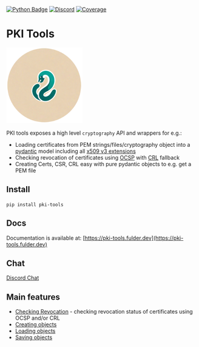 [![Python Badge](https://img.shields.io/badge/python-3.9.3%2B-7393B3.svg?logo=python&logoColor=white)](https://devguide.python.org/versions/)
[![Discord](https://img.shields.io/badge/chat-gray?logo=discord&logoColor=white)](https://discord.gg/x7k6kJC426)
[![Coverage](https://coverage-badge.samuelcolvin.workers.dev/fulder/pki-tools.svg)](https://coverage-badge.samuelcolvin.workers.dev/redirect/fulder/pki-tools)

# PKI Tools
<img src="./docs/img/icon.png" alt="pki-tools logo" style="height: 200px; width:200px;"/>

PKI tools exposes a high level `cryptography` API and wrappers for e.g.:

* Loading certificates from PEM strings/files/cryptography object into
  a [pydantic][pydantic-docs] model including all
  [x509 v3 extensions][ext-draft]
* Checking revocation of certificates using [OCSP][ocsp-draft] with
  [CRL][crl-draft] fallback
* Creating Certs, CSR, CRL easy with pure pydantic objects to e.g. get a
  PEM file

## Install

`pip install pki-tools`

## Docs

Documentation is available
at: [https://pki-tools.fulder.dev](https://pki-tools.fulder.dev)

## Chat

[Discord Chat](https://discord.gg/x7k6kJC426)

## Main features

* [Checking Revocation][revoke-check] - checking revocation status of certificates using OCSP and/or CRL
* [Creating objects][create-objects]
* [Loading objects][load-objects]
* [Saving objects][save-objects]


[pydantic-docs]: https://docs.pydantic.dev/latest/

[ocsp-draft]: https://datatracker.ietf.org/doc/html/rfc5280.html#section-4.2.2.1

[crl-draft]: https://datatracker.ietf.org/doc/html/rfc5280.html#section-4.2.1.13

[ext-draft]: https://datatracker.ietf.org/doc/html/rfc5280.html#section-4.2

[revoke-check]: https://pki-tools.fulder.dev/funcs/check_revocation/#pki_tools.funcs.check_revocation.is_revoked--examples

[create-objects]: https://pki-tools.fulder.dev/#creating-x509-objects

[load-objects]: https://pki-tools.fulder.dev/#loading-x509-objects

[save-objects]: https://pki-tools.fulder.dev/#saving-x509-objects